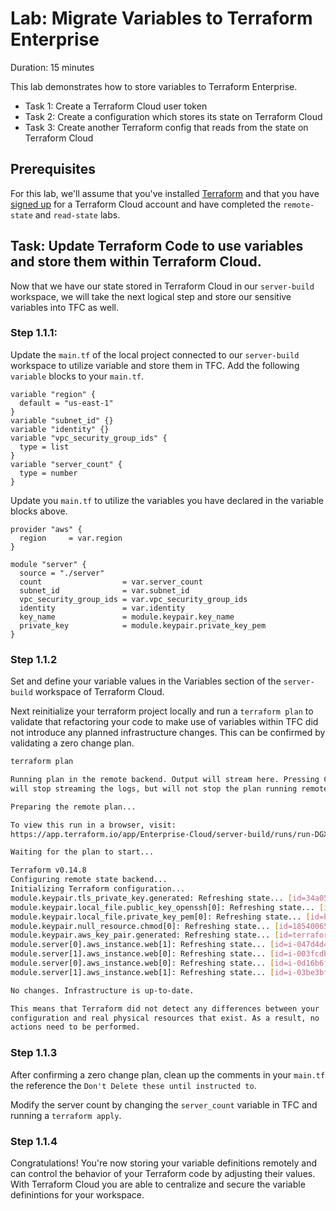 # Lab: Migrate Variables to Terraform Enterprise

Duration: 15 minutes

This lab demonstrates how to store variables to Terraform Enterprise.

- Task 1: Create a Terraform Cloud user token
- Task 2: Create a configuration which stores its state on Terraform Cloud
- Task 3: Create another Terraform config that reads from the state on Terraform Cloud

## Prerequisites

For this lab, we'll assume that you've installed [Terraform](https://www.terraform.io/downloads.html) and that you have [signed up](https://app.terraform.io/signup/account) for a Terraform Cloud account and have completed the `remote-state` and `read-state` labs.

## Task: Update Terraform Code to use variables and store them within Terraform Cloud.

Now that we have our state stored in Terraform Cloud in our `server-build` workspace, we will take the next logical step and store our sensitive variables into TFC as well.

### Step 1.1.1:
Update the `main.tf` of the local project connected to our `server-build` workspace to utilize variable and store them in TFC.  Add the following `variable` blocks to your `main.tf`.

```hcl
variable "region" {
  default = "us-east-1"
}
variable "subnet_id" {}
variable "identity" {}
variable "vpc_security_group_ids" {
  type = list
}
variable "server_count" {
  type = number
}
```

Update you `main.tf` to utilize the variables you have declared in the variable blocks above.

```hcl
provider "aws" {
  region     = var.region
}

module "server" {
  source = "./server"
  count                  = var.server_count
  subnet_id              = var.subnet_id
  vpc_security_group_ids = var.vpc_security_group_ids
  identity               = var.identity
  key_name               = module.keypair.key_name
  private_key            = module.keypair.private_key_pem
}
```

### Step 1.1.2

Set and define your variable values in the Variables section of the `server-build` workspace of Terraform Cloud.


Next reinitialize your terraform project locally and run a `terraform plan` to validate that refactoring your code to make use of variables within TFC did not introduce any planned infrastructure changes.  This can be confirmed by validating a zero change plan.

```bash
terraform plan

Running plan in the remote backend. Output will stream here. Pressing Ctrl-C
will stop streaming the logs, but will not stop the plan running remotely.

Preparing the remote plan...

To view this run in a browser, visit:
https://app.terraform.io/app/Enterprise-Cloud/server-build/runs/run-DGXauYrWeB1xwwPx

Waiting for the plan to start...

Terraform v0.14.8
Configuring remote state backend...
Initializing Terraform configuration...
module.keypair.tls_private_key.generated: Refreshing state... [id=34a0559a16dc68108d30a76d9a5a7b25f8885e1e]
module.keypair.local_file.public_key_openssh[0]: Refreshing state... [id=0e346a51831a9bc96fd9ea142f8c35b4e1ade12b]
module.keypair.local_file.private_key_pem[0]: Refreshing state... [id=b7ac3f7125c4e3681fd38539b220c1abf01d1254]
module.keypair.null_resource.chmod[0]: Refreshing state... [id=1854006565944356631]
module.keypair.aws_key_pair.generated: Refreshing state... [id=terraform-nyl-ant-key]
module.server[0].aws_instance.web[1]: Refreshing state... [id=i-047d4d406e22e87f9]
module.server[1].aws_instance.web[0]: Refreshing state... [id=i-003fcdb877e575b26]
module.server[0].aws_instance.web[0]: Refreshing state... [id=i-0d16b6f6eda6b834e]
module.server[1].aws_instance.web[1]: Refreshing state... [id=i-03be3bf6ee29f5633]

No changes. Infrastructure is up-to-date.

This means that Terraform did not detect any differences between your
configuration and real physical resources that exist. As a result, no
actions need to be performed.
```

### Step 1.1.3
After confirming a zero change plan, clean up the comments in your `main.tf` the reference the `Don't Delete these until instructed to`.

Modify the server count by changing the `server_count` variable in TFC and running a `terraform apply`.

### Step 1.1.4

Congratulations! You're now storing your variable definitions remotely and can control the behavior of your Terraform code by adjusting their values. With Terraform Cloud you are able to centralize and secure the variable definintions for your workspace.